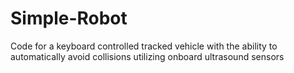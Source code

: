 # Simple-Robot
Code for a keyboard controlled tracked vehicle with the ability to automatically avoid collisions utilizing onboard ultrasound sensors
